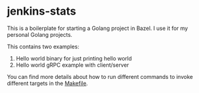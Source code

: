 # jenkins-stats

This is a boilerplate for starting a Golang project in Bazel. I use it for my personal Golang projects.

This contains two examples:

1. Hello world binary for just printing hello world
2. Hello world gRPC example with client/server

You can find more details about how to run different commands to invoke different targets in the [Makefile](/Makefile).
